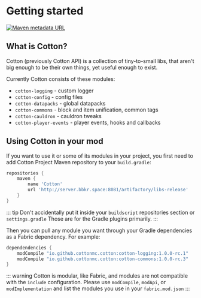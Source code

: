 # Getting started

[![Maven metadata URL](https://img.shields.io/maven-metadata/v/http/server.bbkr.space:8081/artifactory/libs-release/io/github/cottonmc/cotton/cotton/maven-metadata.xml.svg)](http://server.bbkr.space:8081/artifactory/libs-release/io/github/cottonmc/cotton/cotton)

## What is Cotton?

Cotton (previously Cotton API) is a collection of tiny-to-small libs,
that aren't big enough to be their own things, yet useful enough to
exist.

Currently Cotton consists of these modules:
- `cotton-logging` - custom logger
- `cotton-config` - config files
- `cotton-datapacks` - global datapacks
- `cotton-commons` - block and item unification, common tags
- `cotton-cauldron` - cauldron tweaks
- `cotton-player-events` - player events, hooks and callbacks

## Using Cotton in your mod

If you want to use it or some of its modules in your project, you
first need to add Cotton Project Maven repository to your
`build.gradle`:

``` groovy
repositories {
    maven {
        name 'Cotton'
        url 'http://server.bbkr.space:8081/artifactory/libs-release'
    }
}
```

::: tip
Don't accidentally put it inside your `buildscript` repositories
section or `settings.gradle` Those are for the Gradle plugins
primarily.
:::

Then you can pull any module you want through your Gradle dependencies as
a Fabric dependency. For example:

``` groovy
dependendencies {
    modCompile "io.github.cottonmc.cotton:cotton-logging:1.0.0-rc.1"
    modCompile "io.github.cottonmc.cotton:cotton-commons:1.0.0-rc.3"
}
```

::: warning
Cotton is modular, like Fabric, and modules are not compatible with
the `include` configuration. Please use `modCompile`, `modApi`, or
`modImplementation` and list the modules you use in your `fabric.mod.json`
:::